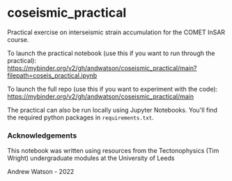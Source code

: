 # coseismic_practical

Practical exercise on interseismic strain accumulation for the COMET InSAR course.

To launch the practical notebook (use this if you want to run through the practical):
https://mybinder.org/v2/gh/andwatson/coseismic_practical/main?filepath=coseis_practical.ipynb

To launch the full repo (use this if you want to experiment with the code):
https://mybinder.org/v2/gh/andwatson/coseismic_practical/main

The practical can also be run locally using Jupyter Notebooks. You'll find the required python packages in `requirements.txt`.

### Acknowledgements

This notebook was written using resources from the Tectonophysics (Tim Wright) undergraduate modules at the University of Leeds

Andrew Watson - 2022

